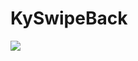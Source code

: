 # KySwipeBack
[![](https://jitpack.io/v/hahaha28/KySwipeBack.svg)](https://jitpack.io/#hahaha28/KySwipeBack)
